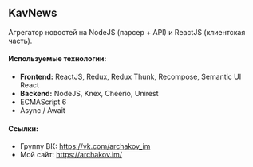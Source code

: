## KavNews

Агрегатор новостей на NodeJS (парсер + API) и ReactJS (клиентская часть).

#### Используемые технологии:
- **Frontend:** ReactJS, Redux, Redux Thunk, Recompose, Semantic UI React
- **Backend:** NodeJS, Knex, Cheerio, Unirest
- ECMAScript 6
- Async / Await

#### Ссылки:
- Группу ВК: https://vk.com/archakov_im
- Мой сайт: https://archakov.im/
